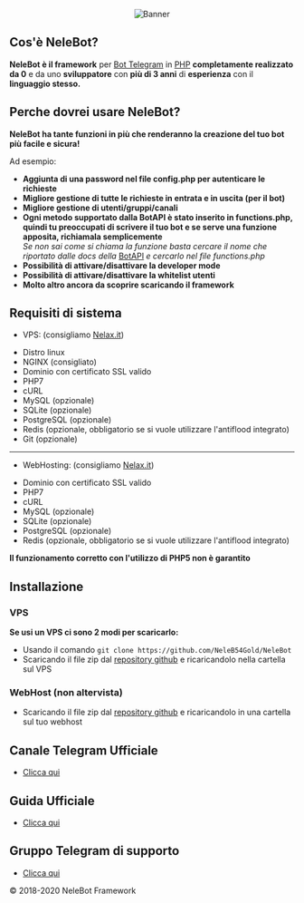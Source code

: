 <p align="center"> 
    <img src="https://i.imgur.com/F4YcY2D.jpg" alt="Banner" /> 
</p>

## Cos'è NeleBot?
**NeleBot è il framework** per [Bot Telegram](https://core.telegram.org/bots) in [PHP](https://php.net) **completamente realizzato da 0** e da uno 
**sviluppatore** con **più di 3 anni** di **esperienza** con il **linguaggio stesso.**

## Perche dovrei usare NeleBot?
**NeleBot ha tante funzioni in più che renderanno la creazione del tuo bot più facile e sicura!**

Ad esempio:

* **Aggiunta di una password nel file config.php per autenticare le richieste**
* **Migliore gestione di tutte le richieste in entrata e in uscita (per il bot)**
* **Migliore gestione di utenti/gruppi/canali**
* **Ogni metodo supportato dalla BotAPI è stato inserito in functions.php, quindi tu preoccupati di scrivere il tuo bot e se serve una funzione apposita, richiamala semplicemente** <br/>_Se non sai come si chiama la funzione basta cercare il nome che riportato dalle docs della_ [BotAPI](https://core.telegram.org/bots/api) _e cercarlo nel file functions.php_
* **Possibilità di attivare/disattivare la developer mode**
* **Possibilità di attivare/disattivare la whitelist utenti**
* **Molto altro ancora da scoprire scaricando il framework**

## Requisiti di sistema
- VPS: (consigliamo [Nelax.it](https://nelax.it/client/aff.php?aff=113))
* Distro linux
* NGINX (consigliato)
* Dominio con certificato SSL valido
* PHP7
* cURL
* MySQL (opzionale)
* SQLite (opzionale)
* PostgreSQL (opzionale)
* Redis (opzionale, obbligatorio se si vuole utilizzare l'antiflood integrato)
* Git (opzionale)

-----------------
- WebHosting: (consigliamo [Nelax.it](https://nelax.it/client/aff.php?aff=113))
* Dominio con certificato SSL valido
* PHP7
* cURL
* MySQL (opzionale)
* SQLite (opzionale)
* PostgreSQL (opzionale)
* Redis (opzionale, obbligatorio se si vuole utilizzare l'antiflood integrato)

**Il funzionamento corretto con l'utilizzo di PHP5 non è garantito**

Installazione
---------------

### VPS
**Se usi un VPS ci sono 2 modi per scaricarlo:**
* Usando il comando `git clone https://github.com/NeleB54Gold/NeleBot`
* Scaricando il file zip dal [repository github](https://github.com/NeleB54Gold/NeleBot) e ricaricandolo nella cartella sul VPS

### WebHost (non altervista)
* Scaricando il file zip dal [repository github](https://github.com/NeleB54Gold/NeleBot) e ricaricandolo in una cartella sul tuo webhost
 
## Canale Telegram Ufficiale
- [Clicca qui](https://t.me/NelePHPFramework)

## Guida Ufficiale
- [Clicca qui](https://telegra.ph/NeleBot--PHP-Framework-per-Bot-Telegram-07-20)

## Gruppo Telegram di supporto
- [Clicca qui](https://t.me/NeleBotSupport)
 
© 2018-2020 NeleBot Framework
